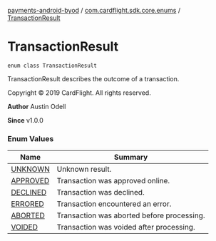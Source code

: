 [payments-android-byod](../../index.md) / [com.cardflight.sdk.core.enums](../index.md) / [TransactionResult](./index.md)

# TransactionResult

`enum class TransactionResult`

TransactionResult describes the outcome of a transaction.

Copyright © 2019 CardFlight. All rights reserved.

**Author**
Austin Odell

**Since**
v1.0.0

### Enum Values

| Name | Summary |
|---|---|
| [UNKNOWN](-u-n-k-n-o-w-n.md) | Unknown result. |
| [APPROVED](-a-p-p-r-o-v-e-d.md) | Transaction was approved online. |
| [DECLINED](-d-e-c-l-i-n-e-d.md) | Transaction was declined. |
| [ERRORED](-e-r-r-o-r-e-d.md) | Transaction encountered an error. |
| [ABORTED](-a-b-o-r-t-e-d.md) | Transaction was aborted before processing. |
| [VOIDED](-v-o-i-d-e-d.md) | Transaction was voided after processing. |
